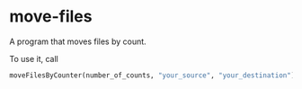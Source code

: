 # move-files
A program that moves files by count.

To use it, call
```py
moveFilesByCounter(number_of_counts, "your_source", "your_destination")
```
